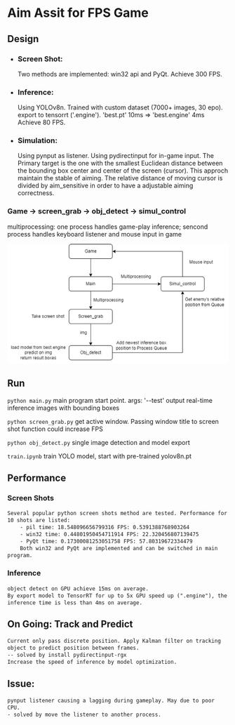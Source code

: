 # Aim Assit for FPS Game

## Design
- ### Screen Shot: 
    Two methods are implemented: win32 api and PyQt.
    Achieve 300 FPS.
- ### Inference: 
    Using YOLOv8n. 
    Trained with custom dataset (7000+ images, 30 epo). 
    export to tensorrt ('.engine'). 'best.pt' 10ms => 'best.engine' 4ms
    Achieve 80 FPS.
- ### Simulation:
    Using pynput as listener.
    Using pydirectinput for in-game input.
    The Primary target is the one with the smallest Euclidean distance between the bounding box center and center of the screen (cursor). This approch maintain the stable of aiming. The relative distance of moving cursor is divided by aim_sensitive in order to have a adjustable aiming correctness.
  
### Game -> screen_grab -> obj_detect -> simul_control
multiprocessing: one process handles game-play inference; sencond process handles keyboard listener and mouse input in game

![Diagram](gp.png)

## Run
``` python main.py ```
main program start point. 
args: '--test' output real-time inference images with bounding boxes

``` python screen_grab.py ```
get active window. Passing window title to screen shot function could increase FPS

``` python obj_detect.py ```
single image detection and model export

``` train.ipynb ```
train YOLO model, start with pre-trained yolov8n.pt

## Performance
### Screen Shots
    Several popular python screen shots method are tested. Performance for 10 shots are listed:
        - pil time: 18.548096656799316 FPS: 0.5391388768903264
        - win32 time: 0.44801950454711914 FPS: 22.320456807139475
        - PyQt time: 0.17300081253051758 FPS: 57.80319672334479
        Both win32 and PyQt are implemented and can be switched in main program.

### Inference
    object detect on GPU achieve 15ms on average. 
    By export model to TensorRT for up to 5x GPU speed up (".engine"), the inference time is less than 4ms on average.
    
## On Going: Track and Predict
    Current only pass discrete position. Apply Kalman filter on tracking object to predict position between frames. 
    -- solved by install pydirectinput-rgx
    Increase the speed of inference by model optimization.
    
## Issue:
    pynput listener causing a lagging during gameplay. May due to poor CPU.
    - solved by move the listener to another process.
